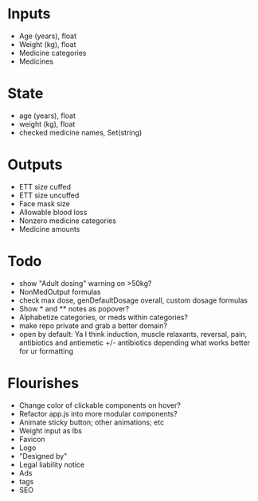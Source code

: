 # Inputs

- Age (years), float
- Weight (kg), float
- Medicine categories
- Medicines

# State

- age (years), float
- weight (kg), float
- checked medicine names, Set(string)

# Outputs

- ETT size cuffed
- ETT size uncuffed
- Face mask size
- Allowable blood loss
- Nonzero medicine categories
- Medicine amounts

# Todo

- show "Adult dosing" warning on >50kg?
- NonMedOutput formulas
- check max dose, genDefaultDosage overall, custom dosage formulas
- Show \* and \*\* notes as popover?
- Alphabetize categories, or meds within categories?
- make repo private and grab a better domain?
- open by default:
  Ya I think induction, muscle relaxants, reversal, pain, antibiotics and antiemetic
  +/- antibiotics depending what works better for ur formatting

# Flourishes

- Change color of clickable components on hover?
- Refactor app.js into more modular components?
- Animate sticky button; other animations; etc
- Weight input as lbs
- Favicon
- Logo
- "Designed by"
- Legal liability notice
- Ads
- <meta> tags
- SEO
